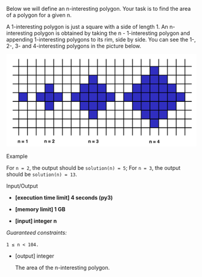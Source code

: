 Below we will define an n-interesting polygon. Your task is to find the area of a polygon for a given n.

A 1-interesting polygon is just a square with a side of length 1. An n-interesting polygon is obtained by taking the n - 1-interesting polygon and appending 1-interesting polygons to its rim, side by side. You can see the 1-, 2-, 3- and 4-interesting polygons in the picture below.


<p align ="center">
<img src = "/submissionImages/shapeArea.png"></img>
</p>

Example

For `n = 2`, the output should be
`solution(n) = 5`;
For `n = 3`, the output should be
`solution(n) = 13`.


Input/Output

- **[execution time limit] 4 seconds (py3)**

- **[memory limit] 1 GB**

- **[input] integer n**

*Guaranteed constraints:*


`1 ≤ n < 104.`

- [output] integer

   The area of the n-interesting polygon.
